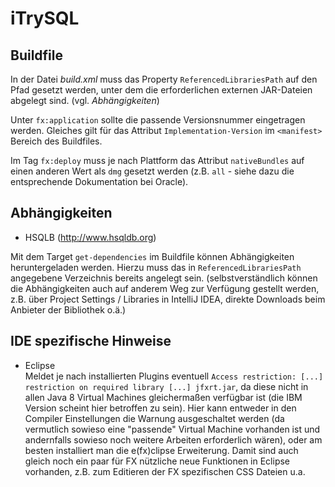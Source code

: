 # iTrySQL

Buildfile
---------

In der Datei _build.xml_ muss das Property `ReferencedLibrariesPath`
auf den Pfad gesetzt werden, unter dem die erforderlichen externen JAR-Dateien abgelegt sind.
(vgl. _Abhängigkeiten_)

Unter `fx:application` sollte die passende Versionsnummer eingetragen werden.
Gleiches gilt für das Attribut `Implementation-Version` im `<manifest>` Bereich des Buildfiles.

Im Tag `fx:deploy` muss je nach Plattform das Attribut `nativeBundles` auf einen anderen Wert als `dmg`
gesetzt werden (z.B. `all` - siehe dazu die entsprechende Dokumentation bei Oracle).

Abhängigkeiten
--------------

- HSQLB (http://www.hsqldb.org)

Mit dem Target `get-dependencies` im Buildfile können Abhängigkeiten heruntergeladen werden.
Hierzu muss das in `ReferencedLibrariesPath` angegebene Verzeichnis bereits angelegt sein.
(selbstverständlich können die Abhängigkeiten auch auf anderem Weg zur Verfügung gestellt
werden, z.B. über Project Settings / Libraries in IntelliJ IDEA, direkte Downloads beim
Anbieter der Bibliothek o.ä.) 

IDE spezifische Hinweise
------------------------

- Eclipse  
Meldet je nach installierten Plugins eventuell
`Access restriction: [...] restriction on required library [...] jfxrt.jar`, da
diese nicht in allen Java 8 Virtual Machines gleichermaßen verfügbar ist (die IBM Version
scheint hier betroffen zu sein). Hier kann entweder in den Compiler Einstellungen die Warnung
ausgeschaltet werden (da vermutlich sowieso eine "passende" Virtual Machine vorhanden ist
und andernfalls sowieso noch weitere Arbeiten erforderlich wären), oder am besten
installiert man die e(fx)clipse Erweiterung. Damit sind auch gleich noch ein paar
für FX nützliche neue Funktionen in Eclipse vorhanden, z.B. zum Editieren der
FX spezifischen CSS Dateien u.a.
